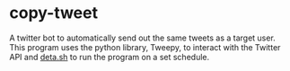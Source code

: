 # copy-tweet

A twitter bot to automatically send out the same tweets as a target user. 
This program uses the python library, Tweepy, to interact with the Twitter API and <a href="https://www.deta.sh">deta.sh</a> to run the program on a set schedule.